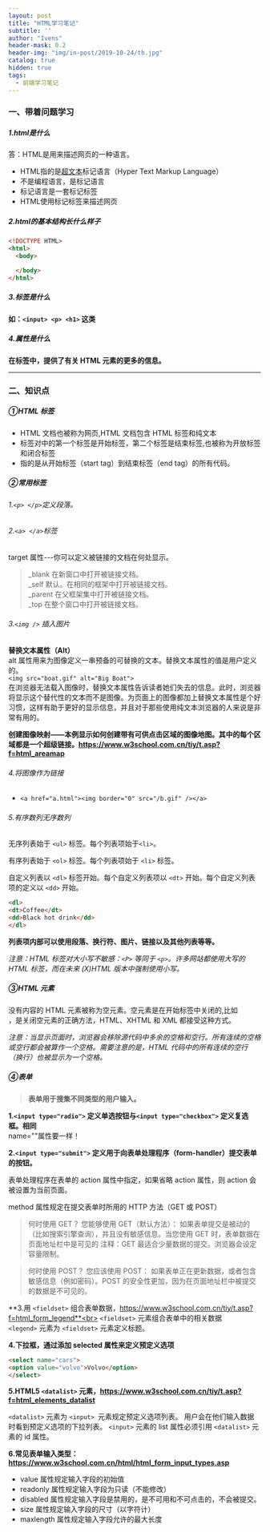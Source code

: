 ```yaml
---
layout: post
title: "HTML学习笔记"
subtitle: ''
author: "Ivens"
header-mask: 0.2
header-img: "img/in-post/2019-10-24/th.jpg"
catalog: true
hidden: true
tags:
  - 前端学习笔记
---
```

### 一、带着问题学习

##### 1.html是什么

答：HTML是用来描述网页的一种语言。
- HTML指的是[超文本][1]标记语言（Hyper Text Markup Language）
- 不是编程语言，是标记语言
- 标记语言是一套标记标签
- HTML使用标记标签来描述网页

##### 2.html的基本结构长什么样子
```html
<!DOCTYPE HTML>
<html>
  <body>

  </body>
</html>
```

##### 3.标签是什么
**如：```<input> <p> <h1>``` 这类**

##### 4.属性是什么
**在标签中，提供了有关 HTML 元素的更多的信息。**

<hr>

### 二、知识点

##### ①HTML 标签
- HTML 文档也被称为网页,HTML 文档包含 HTML 标签和纯文本
- 标签对中的第一个标签是开始标签，第二个标签是结束标签,也被称为开放标签和闭合标签
- 指的是从开始标签（start tag）到结束标签（end tag）的所有代码。


##### ②常用标签

###### 1.```<p> </p>```定义段落。
   
###### 2.```<a> </a>```标签

target 属性---你可以定义被链接的文档在何处显示。
> _blank	在新窗口中打开被链接文档。<br>
 _self	默认。在相同的框架中打开被链接文档。<br>
 _parent	在父框架集中打开被链接文档。<br>
 > _top	在整个窗口中打开被链接文档。

###### 3.```<img />``` 插入图片
**替换文本属性（Alt）**<br>
  alt 属性用来为图像定义一串预备的可替换的文本。替换文本属性的值是用户定义的。<br>
```<img src="boat.gif" alt="Big Boat">```<br>
在浏览器无法载入图像时，替换文本属性告诉读者她们失去的信息。此时，浏览器将显示这个替代性的文本而不是图像。为页面上的图像都加上替换文本属性是个好习惯，这样有助于更好的显示信息，并且对于那些使用纯文本浏览器的人来说是非常有用的。

**创建图像映射——本例显示如何创建带有可供点击区域的图像地图。其中的每个区域都是一个超级链接。https://www.w3school.com.cn/tiy/t.asp?f=html_areamap**

###### 4.将图像作为链接
- ```<a href="a.html"><img border="0" src="/b.gif" /></a> ```

###### 5.有序数列无序数列
无序列表始于 `<ul>` 标签。每个列表项始于`<li>`。

有序列表始于 `<ol>` 标签。每个列表项始于 `<li>` 标签。

自定义列表以 `<dl>` 标签开始。每个自定义列表项以 `<dt>` 开始。每个自定义列表项的定义以 `<dd>` 开始。
```html
<dl>
<dt>Coffee</dt>
<dd>Black hot drink</dd>
</dl>
```
**列表项内部可以使用段落、换行符、图片、链接以及其他列表等等。**

*注意：HTML 标签对大小写不敏感：```<P>``` 等同于 ```<p>```。许多网站都使用大写的 HTML 标签，而在未来 (X)HTML 版本中强制使用小写。*

##### ③HTML 元素

没有内容的 HTML 元素被称为空元素。空元素是在开始标签中关闭的,比如 <br />，是关闭空元素的正确方法，HTML、XHTML 和 XML 都接受这种方式。

*注意：当显示页面时，浏览器会移除源代码中多余的空格和空行。所有连续的空格或空行都会被算作一个空格。需要注意的是，HTML 代码中的所有连续的空行（换行）也被显示为一个空格。*

##### ④表单

> **表单用于搜集不同类型的用户输入。**

**1.`<input type="radio">` 定义单选按钮与`<input type="checkbox">` 定义复选框。相同**<br>
name=""属性要一样！ 

**2.`<input type="submit">` 定义用于向表单处理程序（form-handler）提交表单的按钮。**

表单处理程序在表单的 action 属性中指定，如果省略 action 属性，则 action 会被设置为当前页面。

method 属性规定在提交表单时所用的 HTTP 方法（GET 或 POST）

>何时使用 GET？
您能够使用 GET（默认方法）：
如果表单提交是被动的（比如搜索引擎查询），并且没有敏感信息。当您使用 GET 时，表单数据在页面地址栏中是可见的
注释：GET 最适合少量数据的提交。浏览器会设定容量限制。

>何时使用 POST？
您应该使用 POST：
如果表单正在更新数据，或者包含敏感信息（例如密码）。POST 的安全性更加，因为在页面地址栏中被提交的数据是不可见的。

**3.用 `<fieldset>` 组合表单数据，https://www.w3school.com.cn/tiy/t.asp?f=html_form_legend**<br>
`<fieldset>` 元素组合表单中的相关数据<br>
`<legend>` 元素为 `<fieldset>` 元素定义标题。

**4.下拉框，通过添加 selected 属性来定义预定义选项**
```html
<select name="cars">
<option value="volvo">Volvo</option>
</select>
```

**5.HTML5 `<datalist>` 元素，https://www.w3school.com.cn/tiy/t.asp?f=html_elements_datalist**

`<datalist>` 元素为 `<input> `元素规定预定义选项列表。
用户会在他们输入数据时看到预定义选项的下拉列表。
`<input>` 元素的 list 属性必须引用 `<datalist>` 元素的 id 属性。

**6.常见表单输入类型：https://www.w3school.com.cn/html/html_form_input_types.asp**

- value 属性规定输入字段的初始值
- readonly 属性规定输入字段为只读（不能修改）
- disabled 属性规定输入字段是禁用的，是不可用和不可点击的，不会被提交。
- size 属性规定输入字段的尺寸（以字符计）
- maxlength 属性规定输入字段允许的最大长度

[1]:https://www.w3school.com.cn/tags/tag_term_hypertext.asp